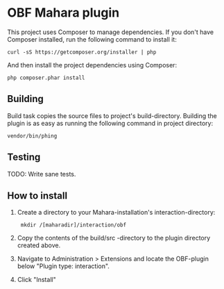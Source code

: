 OBF Mahara plugin
==================================

This project uses Composer to manage dependencies. If you don't have Composer
installed, run the following command to install it:

    curl -sS https://getcomposer.org/installer | php

And then install the project dependencies using Composer:

    php composer.phar install

Building
--------

Build task copies the source files to project's build-directory. Building the
plugin is as easy as running the following command in project directory:

    vendor/bin/phing

Testing
-------

TODO: Write sane tests.

How to install
--------------

1. Create a directory to your Mahara-installation's interaction-directory:

        mkdir /[maharadir]/interaction/obf

3. Copy the contents of the build/src -directory to the plugin directory created above.
2. Navigate to Administration > Extensions and locate the OBF-plugin below
   "Plugin type: interaction".
3. Click "Install"